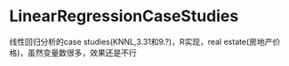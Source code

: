 # LinearRegressionCaseStudies
线性回归分析的case studies(KNNL,3.31和9.?)，R实现，real estate(房地产价格)，虽然变量数很多，效果还是不行
